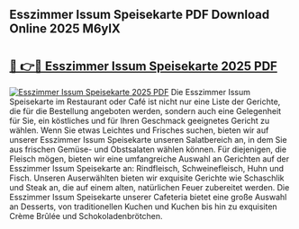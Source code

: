 ## Esszimmer Issum Speisekarte PDF Download Online 2025 M6ylX

# <h2><a href="http://gcbng5.nevu.top/?p=Esszimmer+Issum+Speisekarte">🔗 👉🔴 Esszimmer Issum Speisekarte 2025 PDF</a></h2>

[![Esszimmer Issum Speisekarte 2025 PDF](https://i.imgur.com/dBaPXMq.png)](http://gcbng5.nevu.top/?p=Esszimmer+Issum+Speisekarte)
Die Esszimmer Issum Speisekarte im Restaurant oder Café ist nicht nur eine Liste der Gerichte, die für die Bestellung angeboten werden, sondern auch eine Gelegenheit für Sie, ein köstliches und für Ihren Geschmack geeignetes Gericht zu wählen. Wenn Sie etwas Leichtes und Frisches suchen, bieten wir auf unserer Esszimmer Issum Speisekarte unseren Salatbereich an, in dem Sie aus frischen Gemüse- und Obstsalaten wählen können. Für diejenigen, die Fleisch mögen, bieten wir eine umfangreiche Auswahl an Gerichten auf der Esszimmer Issum Speisekarte an: Rindfleisch, Schweinefleisch, Huhn und Fisch. Unseren Auserwählten bieten wir exquisite Gerichte wie Schaschlik und Steak an, die auf einem alten, natürlichen Feuer zubereitet werden. Die Esszimmer Issum Speisekarte unserer Cafeteria bietet eine große Auswahl an Desserts, von traditionellen Kuchen und Kuchen bis hin zu exquisiten Crème Brûlée und Schokoladenbrötchen.
